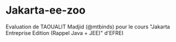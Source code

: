 # Jakarta-ee-zoo
Evaluation de TAOUALIT Madjid (@mtbinds) pour le cours "Jakarta Entreprise Edition (Rappel Java + JEE)" d'EFREI
